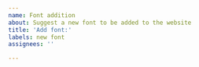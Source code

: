 ```yaml
---
name: Font addition
about: Suggest a new font to be added to the website
title: 'Add font:'
labels: new font
assignees: ''

---
```


<!--
Information we need about new fonts:
- What's it called?
- Where did you find it? Preferably the website of the creator of the font.
- Where can we download it?
- What's the license?
-->
